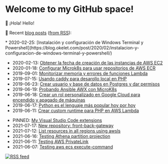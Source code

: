 # Welcome to my GitHub space!

👋 ¡Hola! Hello!

:memo: Recent [blog posts](https://blog.okelet.com) ([from RSS](https://blog.okelet.com/index.xml)):

<!-- BLOG-POST-LIST:START -->* 2020-02-25: [Instalación y configuración de Windows Terminal y Powershell](https://blog.okelet.com/post/2020/02/instalacion-y-configuracion-de-windows-terminal-y-powershell/)
* 2020-02-13: [Obtener la fecha de creación de las instancias de AWS EC2](https://blog.okelet.com/post/2020/02/obtener-la-fecha-de-creacion-de-las-instancias-de-aws-ec2/)
* 2020-01-18: [Configurar Microk8s para usar repositorios de AWS ECR](https://blog.okelet.com/post/2020/01/configurar-microk8s-para-usar-repositorios-de-aws-ecr/)
* 2019-09-01: [Monitorizar memoria y errores de funciones Lambda](https://blog.okelet.com/post/2019/09/monitorizar-memoria-y-errores-de-funciones-lambda/)
* 2019-07-15: [Usando caddy para desarollo local en PHP](https://blog.okelet.com/post/2019/07/usando-caddy-para-desarollo-local-en-php/)
* 2019-06-23: [Crear usuario y base de datos en Postgres y dar permisos](https://blog.okelet.com/post/2019/06/crear-usuario-y-base-de-datos-en-postgres-y-dar-permisos/)
* 2019-06-19: [Probando Ansible AWX con MicroK8s](https://blog.okelet.com/post/2019/06/probando-ansible-awx-con-microk8s/)
* 2019-06-18: [Crear un rol personalizado en Google Cloud para encendido y apagado de máquinas](https://blog.okelet.com/post/2019/06/crear-un-rol-personalizado-en-google-cloud-para-encendido-y-apagado-de-maquinas/)
* 2019-06-17: [Python es el lenguaje más popular hoy por hoy](https://blog.okelet.com/post/2019/06/python-es-el-lenguaje-mas-popular-hoy-por-hoy/)
* 2019-06-11: [Crear custom runtime para PHP en AWS Lambda](https://blog.okelet.com/post/2019/06/crear-custom-runtime-para-php-en-aws-lambda/)
<!-- BLOG-POST-LIST:END -->

* PINNED: [My Visual Studio Code extensions](https://gist.github.com/okelet/51b1964f47c2fbeede9753f57b99fb44)
* 2021-07-17: [New repository: front-back-gateway](https://gist.github.com/okelet/af4ee891225a9c042a2e4ccbc668862d)
* 2021-07-12: [List resources in all regions using awsls](https://gist.github.com/okelet/125f74edc77305f661a2509b3854368e)
* 2021-06-16: [Testing Athena partition projection](https://gist.github.com/okelet/ba9a5b98233362a96f22c33c465289dd)
* 2021-06-11: [Testing AWS PrivateLink](https://gist.github.com/okelet/f4bf0643c166d8c7033037daffb51972)
* 2021-06-07: [Testing aws ecs execute-command](https://gist.github.com/okelet/2b3364fa18ce74f39b43b6ce8f31cccc)

[![RSS feed](https://img.shields.io/badge/rss-subscribe_to_my_gist_feed-green)](https://gist.github.com/okelet.atom)
